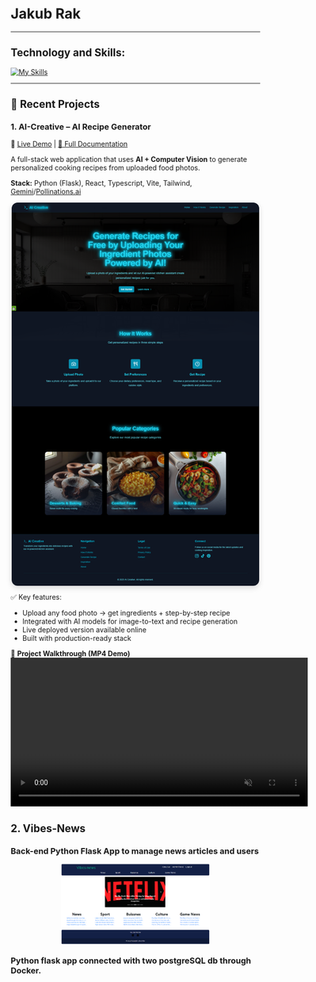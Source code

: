 # Jakub Rak
___
## Technology and Skills:
[![My Skills](https://skillicons.dev/icons?i=py,js,css,html,flask,selenium,nodejs,react,jquery,bootstrap,mongodb,mysql,postgres,anaconda,docker,postman,github,vscode,linux,arch,kali,ai)](https://skillicons.dev)

---
## 🚀 Recent Projects

### 1. AI-Creative – AI Recipe Generator  
🔗 [Live Demo](https://aicreative.website) | [📄 Full Documentation](docs/AI-Creative-Documentation.md)

A full-stack web application that uses **AI + Computer Vision** to generate personalized cooking recipes from uploaded food photos.  

**Stack:** Python (Flask), React, Typescript, Vite, Tailwind, [Gemini](https://aistudio.google.com/)/[Pollinations.ai](https://pollinations.ai/)

<a href="https://aicreative.website" target="_blank">
    <img src="pics/aicreative.png" alt="AI-Creative Screenshot" title="AI-Creative" style="display: flex; margin: 0 auto; max-width: 500px; border-radius: 12px; box-shadow: 0 4px 12px rgba(0,0,0,0.15);">
</a>


✅ Key features:
- Upload any food photo → get ingredients + step-by-step recipe  
- Integrated with AI models for image-to-text and recipe generation  
- Live deployed version available online  
- Built with production-ready stack  

🎥 **Project Walkthrough (MP4 Demo)**  
<video src="pics/aicreative-demo.mp4" width="600" autoplay loop muted playsinline>
  Your browser does not support the video tag.
</video>

## 2. Vibes-News
### Back-end Python Flask App to manage news articles and users
<a href="https://github.com/JakubRak1/Vibes-News">
    <img src="pics/Vibes_News.PNG" alt="Vibes-News" title="Vibes-News" style="display: flex; margin: 0 auto; max-width: 300px;">
</a>

### Python flask app connected with two postgreSQL db through Docker.

